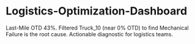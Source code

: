 # Logistics-Optimization-Dashboard
Last-Mile OTD 43%. Filtered Truck_10 (near 0% OTD) to find Mechanical Failure is the root cause. Actionable diagnostic for logistics teams. 
